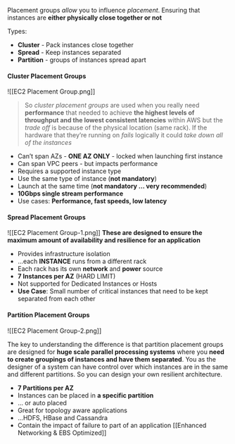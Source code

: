 Placement groups *allow* you to influence *placement*. Ensuring that instances are **either physically close together or not**

Types:
- **Cluster** - Pack instances close together
- **Spread** - Keep instances separated
- **Partition** - groups of instances spread apart
#### Cluster Placement Groups
![[EC2 Placement Group.png]]

> So *cluster placement groups* are used when you really need **performance** that needed to achieve **the highest levels of throughput and the lowest consistent latencies** within AWS but the *trade off* is because of the physical location (same rack). If the hardware that they’re running on *fails* logically it could *take down all of the instances*

- Can’t span AZs - **ONE AZ ONLY** - locked when launching first instance
- Can span VPC peers - but impacts performance
- Requires a supported instance type
- Use the same type of instance (**not mandatory**)
- Launch at the same time (**not mandatory … very recommended**)
- **10Gbps single stream performance**
- Use cases: **Performance, fast speeds, low latency**
#### Spread Placement Groups
![[EC2 Placement Group-1.png]]
**These are designed to ensure the maximum amount of availability and resilience for an application**

- Provides infrastructure isolation
- …each **INSTANCE** runs from a different rack
- Each rack has its own **network** and **power** source
- **7 Instances per AZ** (HARD LIMIT)
- Not supported for Dedicated Instances or Hosts
- **Use Case**: Small number of critical instances that need to be kept separated from each other
#### Partition Placement Groups
![[EC2 Placement Group-2.png]]

The key to understanding the difference is that partition placement groups are designed for **huge scale parallel processing systems** where you **need to create groupings of instances and have them separated**. You as the designer of a system can have control over which instances are in the same and different partitions. So you can design your own resilient architecture.

- **7 Partitions per AZ**
- Instances can be placed in **a specific partition**
- … or auto placed
- Great for topology aware applications
- …HDFS, HBase and Cassandra
- Contain the impact of failure to part of an application
[[Enhanced Networking & EBS Optimized]]